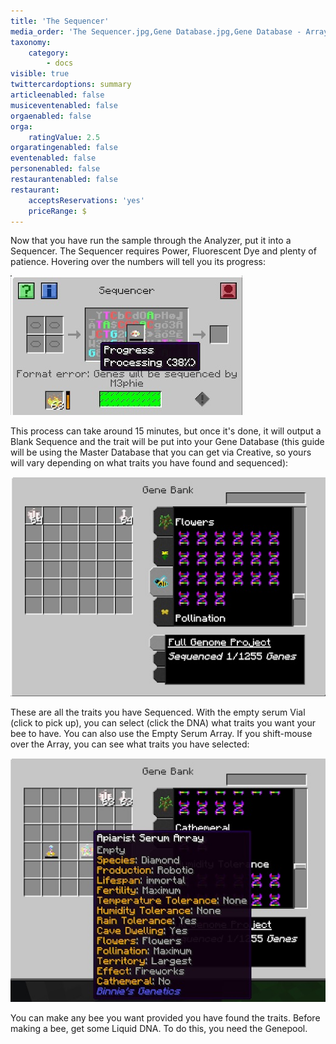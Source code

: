 ```yaml
---
title: 'The Sequencer'
media_order: 'The Sequencer.jpg,Gene Database.jpg,Gene Database - Array.jpg'
taxonomy:
    category:
        - docs
visible: true
twittercardoptions: summary
articleenabled: false
musiceventenabled: false
orgaenabled: false
orga:
    ratingValue: 2.5
orgaratingenabled: false
eventenabled: false
personenabled: false
restaurantenabled: false
restaurant:
    acceptsReservations: 'yes'
    priceRange: $
---
```


Now that you have run the sample through the Analyzer, put it into a Sequencer. The Sequencer requires Power, Fluorescent Dye and plenty of patience. Hovering over the numbers will tell you its progress:

![](The%20Sequencer.jpg)

This process can take around 15 minutes, but once it's done, it will output a Blank Sequence and the trait will be put into your Gene Database (this guide will be using the Master Database that you can get via Creative, so yours will vary depending on what traits you have found and sequenced):

![](Gene%20Database.jpg)

These are all the traits you have Sequenced. With the empty serum Vial (click to pick up), you can select (click the DNA) what traits you want your bee to have. You can also use the Empty Serum Array. If you shift-mouse over the Array, you can see what traits you have selected:

![](Gene%20Database%20-%20Array.jpg)

You can make any bee you want provided you have found the traits. Before making a bee, get some Liquid DNA. To do this, you need the Genepool.